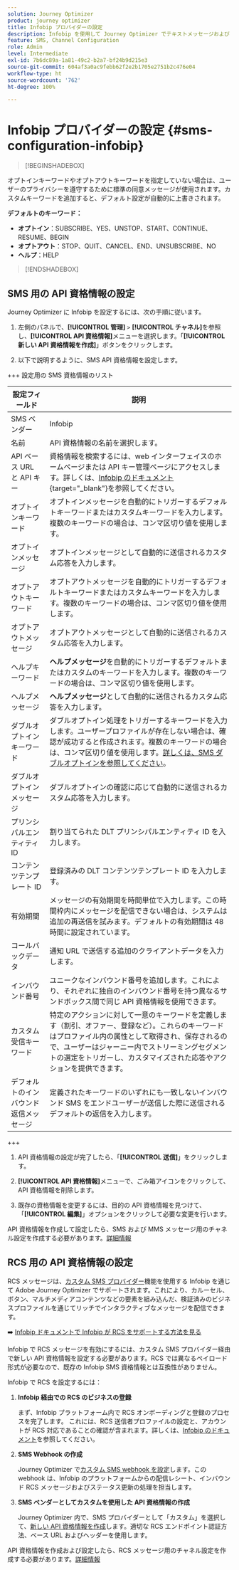 ```yaml
---
solution: Journey Optimizer
product: journey optimizer
title: Infobip プロバイダーの設定
description: Infobip を使用して Journey Optimizer でテキストメッセージおよび MMS を送信するように環境を設定する方法を説明します
feature: SMS, Channel Configuration
role: Admin
level: Intermediate
exl-id: 7b6dc89a-1a81-49c2-b2a7-bf24b9d215e3
source-git-commit: 604af3a0ac9febb62f2e2b1705e2751b2c476e04
workflow-type: ht
source-wordcount: '762'
ht-degree: 100%

---
```


# Infobip プロバイダーの設定 {#sms-configuration-infobip}

>[!BEGINSHADEBOX]

オプトインキーワードやオプトアウトキーワードを指定していない場合は、ユーザーのプライバシーを遵守するために標準の同意メッセージが使用されます。カスタムキーワードを追加すると、デフォルト設定が自動的に上書きされます。

**デフォルトのキーワード：**

* **オプトイン**：SUBSCRIBE、YES、UNSTOP、START、CONTINUE、RESUME、BEGIN
* **オプトアウト**：STOP、QUIT、CANCEL、END、UNSUBSCRIBE、NO
* **ヘルプ**：HELP

>[!ENDSHADEBOX]

## SMS 用の API 資格情報の設定

Journey Optimizer に Infobip を設定するには、次の手順に従います。

1. 左側のパネルで、**[!UICONTROL 管理]** `>` **[!UICONTROL チャネル]**&#x200B;を参照し、**[!UICONTROL API 資格情報]**&#x200B;メニューを選択します。「**[!UICONTROL 新しい API 資格情報を作成]**」ボタンをクリックします。

1. 以下で説明するように、SMS API 資格情報を設定します。

+++ 設定用の SMS 資格情報のリスト

   | 設定フィールド | 説明 |
   |---|---|    
   | SMS ベンダー | Infobip |
   | 名前 | API 資格情報の名前を選択します。 |
   | API ベース URL と API キー | 資格情報を検索するには、web インターフェイスのホームページまたは API キー管理ページにアクセスします。詳しくは、[Infobip のドキュメント](https://www.infobip.com/docs/api){target="_blank"}を参照してください。 |
   | オプトインキーワード | オプトインメッセージを自動的にトリガーするデフォルトキーワードまたはカスタムキーワードを入力します。複数のキーワードの場合は、コンマ区切り値を使用します。 |
   | オプトインメッセージ | オプトインメッセージとして自動的に送信されるカスタム応答を入力します。 |
   | オプトアウトキーワード | オプトアウトメッセージを自動的にトリガーするデフォルトキーワードまたはカスタムキーワードを入力します。複数のキーワードの場合は、コンマ区切り値を使用します。 |
   | オプトアウトメッセージ | オプトアウトメッセージとして自動的に送信されるカスタム応答を入力します。 |
   | ヘルプキーワード | **ヘルプメッセージ**&#x200B;を自動的にトリガーするデフォルトまたはカスタムのキーワードを入力します。複数のキーワードの場合は、コンマ区切り値を使用します。 |
   | ヘルプメッセージ | **ヘルプメッセージ**&#x200B;として自動的に送信されるカスタム応答を入力します。 |
   | ダブルオプトインキーワード | ダブルオプトイン処理をトリガーするキーワードを入力します。ユーザープロファイルが存在しない場合は、確認が成功すると作成されます。複数のキーワードの場合は、コンマ区切り値を使用します。[詳しくは、SMS ダブルオプトインを参照してください](https://video.tv.adobe.com/v/3427129/?learn=on)。 |
   | ダブルオプトインメッセージ | ダブルオプトインの確認に応じて自動的に送信されるカスタム応答を入力します。 |
   | プリンシパルエンティティ ID | 割り当てられた DLT プリンシパルエンティティ ID を入力します。 |
   | コンテンツテンプレート ID | 登録済みの DLT コンテンツテンプレート ID を入力します。 |
   | 有効期間 | メッセージの有効期間を時間単位で入力します。この時間枠内にメッセージを配信できない場合は、システムは追加の再送信を試みます。デフォルトの有効期間は 48 時間に設定されています。 |
   | コールバックデータ | 通知 URL で送信する追加のクライアントデータを入力します。 |
   | インバウンド番号 | ユニークなインバウンド番号を追加します。これにより、それぞれに独自のインバウンド番号を持つ異なるサンドボックス間で同じ API 資格情報を使用できます。 |
   | カスタム受信キーワード | 特定のアクションに対して一意のキーワードを定義します（割引、オファー、登録など）。これらのキーワードはプロファイル内の属性として取得され、保存されるので、ユーザーはジャーニー内でストリーミングセグメントの選定をトリガーし、カスタマイズされた応答やアクションを提供できます。 |
   | デフォルトのインバウンド返信メッセージ | 定義されたキーワードのいずれにも一致しないインバウンド SMS をエンドユーザーが送信した際に送信されるデフォルトの返信を入力します。 |

+++

1. API 資格情報の設定が完了したら、「**[!UICONTROL 送信]**」をクリックします。

1. **[!UICONTROL API 資格情報]**&#x200B;メニューで、ごみ箱アイコンをクリックして、API 資格情報を削除します。

1. 既存の資格情報を変更するには、目的の API 資格情報を見つけて、「**[!UICONTROL 編集]**」オプションをクリックして必要な変更を行います。

API 資格情報を作成して設定したら、SMS および MMS メッセージ用のチャネル設定を作成する必要があります。[詳細情報](sms-configuration-surface.md)

## RCS 用の API 資格情報の設定

RCS メッセージは、[カスタム SMS プロバイダー](sms-configuration-custom.md)機能を使用する Infobip を通じて Adobe Journey Optimizer でサポートされます。これにより、カルーセル、ボタン、マルチメディアコンテンツなどの要素を組み込んだ、検証済みのビジネスプロファイルを通じてリッチでインタラクティブなメッセージを配信できます。

➡️ [Infobip ドキュメントで Infobip が RCS をサポートする方法を見る](https://www.infobip.com/docs/api/channels/rcs)

Infobip で RCS メッセージを有効にするには、カスタム SMS プロバイダー経由で新しい API 資格情報を設定する必要があります。RCS では異なるペイロード形式が必要なので、既存の Infobip SMS 資格情報とは互換性がありません。

Infobip で RCS を設定するには：

1. **Infobip 経由での RCS のビジネスの登録**

   まず、Infobip プラットフォーム内で RCS オンボーディングと登録のプロセスを完了します。 これには、RCS 送信者プロファイルの設定と、アカウントが RCS 対応であることの確認が含まれます。詳しくは、[Infobip のドキュメント](https://www.infobip.com/docs/rcs/get-started)を参照してください。

1. **SMS Webhook の作成**

   Journey Optimizer で[カスタム SMS webhook を設定](sms-configuration-custom.md#webhook)します。この webhook は、Infobip のプラットフォームからの配信レシート、インバウンド RCS メッセージおよびステータス更新の処理を担当します。

1. **SMS ベンダーとしてカスタムを使用した API 資格情報の作成**

   Journey Optimizer 内で、SMS プロバイダーとして「カスタム」を選択して、[新しい API 資格情報を作成](sms-configuration-custom.md#api-credential)します。適切な RCS エンドポイント認証方法、ベース URL およびヘッダーを使用します。

API 資格情報を作成および設定したら、RCS メッセージ用のチャネル設定を作成する必要があります。[詳細情報](sms-configuration-surface.md)
